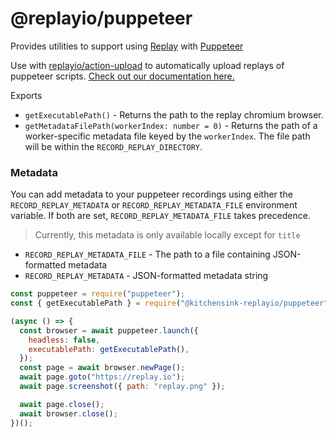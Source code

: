# @replayio/puppeteer

Provides utilities to support using [Replay](https://replay.io) with [Puppeteer](https://pptr.dev)

Use with [replayio/action-upload](https://github.com/Replayio/action-upload) to automatically upload replays of puppeteer scripts. [Check out our documentation here.](https://docs.replay.io/docs/recording-puppeteer-5525cfad405e41a18b940af3d09d68be#5525cfad405e41a18b940af3d09d68be)

Exports

- `getExecutablePath()` - Returns the path to the replay chromium browser.
- `getMetadataFilePath(workerIndex: number = 0)` - Returns the path of a worker-specific metadata file keyed by the `workerIndex`. The file path will be within the `RECORD_REPLAY_DIRECTORY`.

### Metadata

You can add metadata to your puppeteer recordings using either the `RECORD_REPLAY_METADATA` or `RECORD_REPLAY_METADATA_FILE` environment variable. If both are set, `RECORD_REPLAY_METADATA_FILE` takes precedence.

> Currently, this metadata is only available locally except for `title`

- `RECORD_REPLAY_METADATA_FILE` - The path to a file containing JSON-formatted metadata
- `RECORD_REPLAY_METADATA` - JSON-formatted metadata string

```js
const puppeteer = require("puppeteer");
const { getExecutablePath } = require("@kitchensink-replayio/puppeteer");

(async () => {
  const browser = await puppeteer.launch({
    headless: false,
    executablePath: getExecutablePath(),
  });
  const page = await browser.newPage();
  await page.goto("https://replay.io");
  await page.screenshot({ path: "replay.png" });

  await page.close();
  await browser.close();
})();
```
